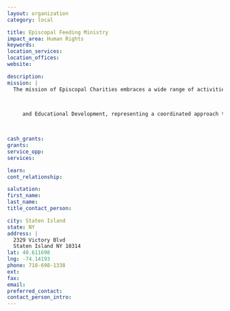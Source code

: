 ```yaml
---
layout: organization
category: local

title: Episcopal Feeding Ministry
impact_area: Human Rights
keywords: 
location_services: 
location_offices: 
website: 

description: 
mission: |
  The mission of Episcopal Charities embraces a wide range of activities that promote and support the community service programs operated and supported by Episcopal congregations in the Diocese of New York.   Episcopal Charities provides three basic services: Fund Development, Grantmaking,  		

  

  	 and Educational Development, representing a coordinated approach to support for congregations that wish to operate or sponsor programs serving people in their communities.	

  

cash_grants: 
grants: 
service_opp: 
services: 

learn: 
cont_relationship: 

salutation: 
first_name: 
last_name: 
title_contact_person: 

city: Staten Island
state: NY
address: |
  2329 Victory Blvd  
  Staten Island NY 10314
lat: 40.611698
lng: -74.14193
phone: 718-698-1338
ext: 
fax: 
email: 
preferred_contact: 
contact_person_intro: 
---
```

